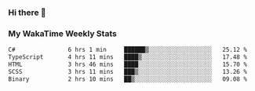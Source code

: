 ### Hi there 👋

<!--
**royschrauwen/royschrauwen** is a ✨ _special_ ✨ repository because its `README.md` (this file) appears on your GitHub profile.

Here are some ideas to get you started:

- 🔭 I’m currently working on ...
- 🌱 I’m currently learning ...
- 👯 I’m looking to collaborate on ...
- 🤔 I’m looking for help with ...
- 💬 Ask me about ...
- 📫 How to reach me: ...
- 😄 Pronouns: ...
- ⚡ Fun fact: ...
-->


### My WakaTime Weekly Stats
<!--START_SECTION:waka-->

```txt
C#               6 hrs 1 min     ██████▒░░░░░░░░░░░░░░░░░░   25.12 %
TypeScript       4 hrs 11 mins   ████▒░░░░░░░░░░░░░░░░░░░░   17.48 %
HTML             3 hrs 46 mins   ████░░░░░░░░░░░░░░░░░░░░░   15.70 %
SCSS             3 hrs 11 mins   ███▒░░░░░░░░░░░░░░░░░░░░░   13.26 %
Binary           2 hrs 10 mins   ██▒░░░░░░░░░░░░░░░░░░░░░░   09.08 %
```

<!--END_SECTION:waka-->
